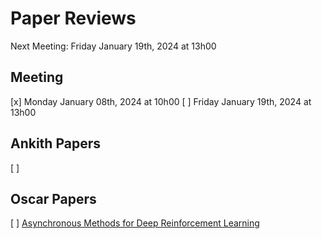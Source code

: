 # Paper Reviews

Next Meeting: Friday January 19th, 2024 at 13h00


## Meeting
[x] Monday January 08th, 2024 at 10h00
[ ] Friday January 19th, 2024 at 13h00

## Ankith Papers

[ ] 

## Oscar Papers

[ ] [Asynchronous Methods for Deep Reinforcement Learning](https://arxiv.org/abs/1602.01783)

